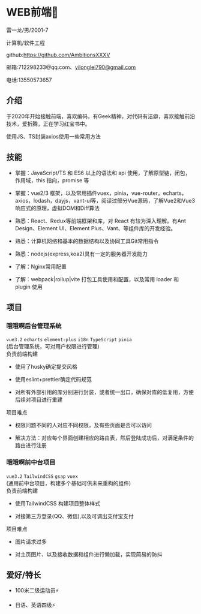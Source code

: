 # WEB前端👋

雷一龙/男/2001-7

计算机/软件工程

github:https://github.com/AmbitionsXXXV

邮箱:712298233\@qq.com、yilonglei790@gmail.com

电话:13550573657

## 介绍

于2020年开始接触前端，喜欢编码，有Geek精神，对代码有洁癖，喜欢接触前沿技术，爱折腾，正在学习红宝书中。

使用JS、TS封装axios使用一些常用方法

## 技能

*   掌握：JavaScript/TS 和 ES6 以上的语法和 api 使用，了解原型链，闭包，作用域，this 指向，promise 等

*   掌握：vue2/3 框架，以及常用插件vuex，pinia，vue-router，echarts，axios，lodash，dayjs，vant-ui等，阅读过部分Vue源码，了解Vue2和Vue3响应式的原理，虚拟DOM和Diff算法

*   熟悉：React、Redux等前端框架和库，对 React 有较为深入理解。有Ant Design、Element UI、Element Plus、Vant、等组件库的开发经验。 

*   熟悉：计算机网络和基本的数据结构以及协同工具Git常用指令
   
*   熟悉：nodejs(express,koa2)具有一定的服务器开发能力

*   了解：Nginx常用配置

*   了解：webpack|rollup|vite 打包工具使用和配置，以及常用 loader 和 plugin 使用

##  项目
### 哦哦啊后台管理系统
`vue3.2` `echarts` `element-plus` `i18n` `TypeScript` `pinia`   
(后台管理系统，可对用户权限进行管理)  
负责前端构建
*  使用了husky确定提交风格

*  使用eslint+prettier确定代码规范

*  对所有外部引用的库分别进行封装，或者统一出口，确保对库的低复用，方便后续对项目进行重建

项目难点
*  权限问题不同的人对应不同权限，及有些页面是否可以访问

*  解决方法：对应每个界面创建相应的路由表，然后登陆成功后，对满足条件的路由进行注册

###  哦哦啊前中台项目
`vue3.2` `TailwindCSS` `gsap` `vuex`  
(通用前中台项目，构建多个基础可供未来重构的组件)  
负责前端构建
*  使用TailwindCSS 构建项目整体样式

*  对接第三方登录(QQ、微信),以及可调出支付宝支付

项目难点
*  图片请求过多

*  对主页图片、以及接收数据和组件进行懒加载，实现简易的防抖

## 爱好/特长

*   100米二级运动员⚡

*   日语、英语四级⚡

<!--
**AmbitionsXXXV/AmbitionsXXXV** is a ✨ _special_ ✨ repository because its `README.md` (this file) appears on your GitHub profile.

Here are some ideas to get you started:

- 🔭 I’m currently working on ...
- 🌱 I’m currently learning ...
- 👯 I’m looking to collaborate on ...
- 🤔 I’m looking for help with ...
- 💬 Ask me about ...
- 📫 How to reach me: ...
- 😄 Pronouns: ...
- ⚡ Fun fact: ...
-->
